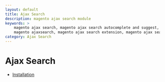 ```yaml
---
layout: default
title: Ajax Search
description: magento ajax search module
keywords: >
    magento ajax search, magento ajax search autocomplete and suggest,
    magento ajaxsearch, magento ajax search extension, magento ajax search suggest
category: Ajax Search
---
```


# Ajax Search

- [Installation](installation/)